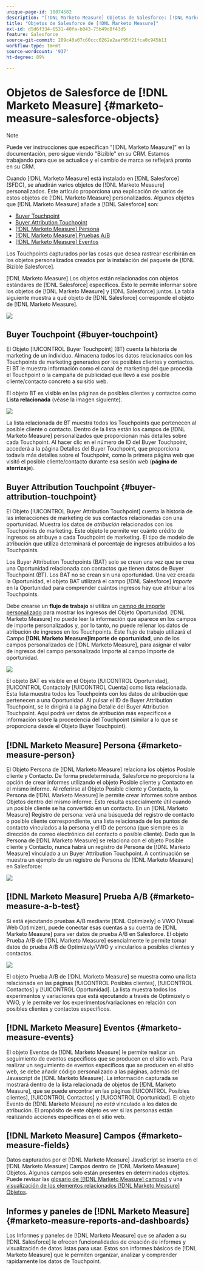```yaml
---
unique-page-id: 18874582
description: "[!DNL Marketo Measure] Objetos de Salesforce: [!DNL Marketo Measure]"
title: "Objetos de Salesforce de [!DNL Marketo Measure]"
exl-id: d5d6f334-6531-40fa-b043-75b49d8f43d5
feature: Salesforce
source-git-commit: 289c40a07c60ccc0262e2aaf95f21fca0c945b11
workflow-type: tm+mt
source-wordcount: '937'
ht-degree: 89%

---
```


# Objetos de Salesforce de [!DNL Marketo Measure]  {#marketo-measure-salesforce-objects}

>[!NOTE]
>
>Puede ver instrucciones que especifican &quot;[!DNL Marketo Measure]&quot; en la documentación, pero sigue viendo &quot;Bizible&quot; en su CRM. Estamos trabajando para que se actualice y el cambio de marca se reflejará pronto en su CRM.

Cuando [!DNL Marketo Measure] está instalado en [!DNL Salesforce] (SFDC), se añadirán varios objetos de [!DNL Marketo Measure] personalizados. Este artículo proporciona una explicación de varios de estos objetos de [!DNL Marketo Measure] personalizados. Algunos objetos que [!DNL Marketo Measure] añade a [!DNL Salesforce] son:

* [Buyer Touchpoint](#touchpoint)
* [Buyer Attribution Touchpoint](#attribution)
* [[!DNL Marketo Measure] Persona](#person)
* [[!DNL Marketo Measure] Pruebas A/B](#ab)
* [[!DNL Marketo Measure] Eventos](#events)

Los Touchpoints capturados por las cosas que desea rastrear escribirán en los objetos personalizados creados por la instalación del paquete de [!DNL Bizible Salesforce].

[!DNL Marketo Measure] Los objetos están relacionados con objetos estándares de [!DNL Salesforce] específicos. Esto le permite informar sobre los objetos de [!DNL Marketo Measure] y [!DNL Salesforce] juntos. La tabla siguiente muestra a qué objeto de [!DNL Salesforce] corresponde el objeto de [!DNL Marketo Measure].

![](assets/1-1.png)

## Buyer Touchpoint {#buyer-touchpoint}

El Objeto [!UICONTROL Buyer Touchpoint] (BT) cuenta la historia de marketing de un individuo. Almacena todos los datos relacionados con los Touchpoints de marketing generados por los posibles clientes y contactos. El BT le muestra información como el canal de marketing del que procedía el Touchpoint o la campaña de publicidad que llevó a ese posible cliente/contacto concreto a su sitio web.

El objeto BT es visible en las páginas de posibles clientes y contactos como **Lista relacionada** (véase la imagen siguiente).

![](assets/2-1.png)

La lista relacionada de BT muestra todos los Touchpoints que pertenecen al posible cliente o contacto. Dentro de la lista están los campos de [!DNL Marketo Measure] personalizados que proporcionan más detalles sobre cada Touchpoint. Al hacer clic en el número de ID del Buyer Touchpoint, accederá a la página Detalles del Buyer Touchpoint, que proporciona todavía más detalles sobre el Touchpoint, como la primera página web que visitó el posible cliente/contacto durante esa sesión web (**página de aterrizaje**).

## Buyer Attribution Touchpoint {#buyer-attribution-touchpoint}

El Objeto [!UICONTROL Buyer Attribution Touchpoint] cuenta la historia de las interacciones de marketing de sus contactos relacionadas con una oportunidad. Muestra los datos de *atribución* relacionados con los Touchpoints de marketing. Este objeto le permite ver cuánto crédito de ingresos se atribuye a cada Touchpoint de marketing. El tipo de modelo de atribución que utiliza determinará el porcentaje de ingresos atribuidos a los Touchpoints.

Los Buyer Attribution Touchpoints (BAT) solo se crean una vez que se crea una Oportunidad relacionada con contactos que tienen datos de Buyer Touchpoint (BT). Los BAT no se crean sin una oportunidad. Una vez creada la Oportunidad, el objeto BAT utilizará el campo [!DNL Salesforce] *Importe* en la Oportunidad para comprender cuántos ingresos hay que atribuir a los Touchpoints.

Debe crearse un **flujo de trabajo** si utiliza un [campo de importe personalizado](/help/advanced-marketo-measure-features/custom-revenue-amount/using-a-custom-revenue-amount-field.md) para mostrar los ingresos del Objeto Oportunidad. [!DNL Marketo Measure] no puede leer la información que aparece en los campos de importe personalizados y, por lo tanto, no puede rellenar los datos de atribución de ingresos en los Touchpoints. Este flujo de trabajo utilizará el Campo **[!DNL Marketo Measure]Importe de oportunidad**, uno de los campos personalizados de [!DNL Marketo Measure], para asignar el valor de ingresos del campo personalizado Importe al campo Importe de oportunidad.

![](assets/3-1.png)

El objeto BAT es visible en el Objeto [!UICONTROL Oportunidad], [!UICONTROL Contacto]y [!UICONTROL Cuenta] como lista relacionada. Esta lista muestra todos los Touchpoints con los datos de atribución que pertenecen a una Oportunidad. Al pulsar el ID de Buyer Attribution Touchpoint, se le dirigirá a la página Detalle del Buyer Attribution Touchpoint. Aquí podrá ver datos de atribución más específicos e información sobre la procedencia del Touchpoint (similar a lo que se proporciona desde el Objeto Buyer Touchpoint).

## [!DNL Marketo Measure] Persona {#marketo-measure-person}

El Objeto Persona de [!DNL Marketo Measure] relaciona los objetos Posible cliente y Contacto. De forma predeterminada, Salesforce no proporciona la opción de crear informes utilizando el objeto Posible cliente y Contacto en el mismo informe. Al referirse al Objeto Posible cliente y Contacto, la Persona de [!DNL Marketo Measure] le permite crear informes sobre ambos Objetos dentro del mismo informe. Esto resulta especialmente útil cuando un posible cliente se ha convertido en un contacto. En un [!DNL Marketo Measure] Registro de persona: verá una búsqueda del registro de contacto o posible cliente correspondiente, una lista relacionada de los puntos de contacto vinculados a la persona y el ID de persona (que siempre es la dirección de correo electrónico del contacto o posible cliente). Dado que la Persona de [!DNL Marketo Measure] se relaciona con el objeto Posible cliente y Contacto, nunca habrá un registro de Persona de [!DNL Marketo Measure] vinculado a un Buyer Attribution Touchpoint. A continuación se muestra un ejemplo de un registro de Persona de [!DNL Marketo Measure] en Salesforce:

![](assets/4.png)

## [!DNL Marketo Measure] Prueba A/B {#marketo-measure-a-b-test}

Si está ejecutando pruebas A/B mediante [!DNL Optimizely] o VWO (Visual Web Optimizer), puede conectar esas cuentas a su cuenta de [!DNL Marketo Measure] para ver datos de prueba A/B en Salesforce. El objeto Prueba A/B de [!DNL Marketo Measure] esencialmente le permite tomar datos de prueba A/B de Optimizely/VWO y vincularlos a posibles clientes y contactos.

![](assets/5.png)

El objeto Prueba A/B de [!DNL Marketo Measure] se muestra como una lista relacionada en las páginas [!UICONTROL Posibles clientes], [!UICONTROL Contactos] y [!UICONTROL Oportunidad]. La lista muestra todos los experimentos y variaciones que está ejecutando a través de Optimizely o VWO, y le permite ver los experimentos/variaciones en relación con posibles clientes y contactos específicos.

## [!DNL Marketo Measure] Eventos {#marketo-measure-events}

El objeto Eventos de [!DNL Marketo Measure] le permite realizar un seguimiento de eventos específicos que se producen en el sitio web. Para realizar un seguimiento de eventos específicos que se producen en el sitio web, se debe añadir código personalizado a las páginas, además del Javascript de [!DNL Marketo Measure]. La información capturada se mostrará dentro de la lista relacionada de objetos de [!DNL Marketo Measure], que se puede encontrar en las páginas [!UICONTROL Posibles clientes], [!UICONTROL Contactos] y [!UICONTROL Oportunidad]. El objeto Evento de [!DNL Marketo Measure] *no está* vinculado a los datos de atribución. El propósito de este objeto es ver si las personas están realizando acciones específicas en el sitio web.

## [!DNL Marketo Measure] Campos {#marketo-measure-fields}

Datos capturados por el [!DNL Marketo Measure] JavaScript se inserta en el [!DNL Marketo Measure] Campos dentro de [!DNL Marketo Measure] Objetos. Algunos campos solo están presentes en determinados objetos. Puede revisar las [glosario de [[!DNL Marketo Measure] campos]](/help/introduction-to-marketo-measure/overview-resources/glossary-of-marketo-measure-fields.md) y una [visualización de los elementos relacionados [!DNL Marketo Measure] Objetos](/help/configuration-and-setup/marketo-measure-and-salesforce/marketo-measure-object-and-field-taxonomy.md).

## Informes y paneles de [!DNL Marketo Measure] {#marketo-measure-reports-and-dashboards}

Los Informes y paneles de [!DNL Marketo Measure] que se añaden a su [!DNL Salesforce] le ofrecen funcionalidades de creación de informes y visualización de datos listas para usar. Estos son informes básicos de [!DNL Marketo Measure] que le permiten organizar, analizar y comprender rápidamente los datos de Touchpoint.
